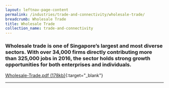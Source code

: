 ```yaml
---
layout: leftnav-page-content
permalink: /industries/trade-and-connectivity/wholesale-trade/
breadcrumb: Wholesale Trade
title: Wholesale Trade
collection_name: trade-and-connectivity
---
```


### Wholesale trade is one of Singapore’s largest and most diverse sectors. With over 34,000 firms directly contributing more than 325,000 jobs in 2016, the sector holds strong growth opportunities for both enterprises and individuals.

[Wholesale-Trade.pdf (178kb)](/images/PDF/Trade-and-Connectivity/Wholesale-Trade.pdf){:target="_blank"}

---
